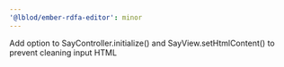 ```yaml
---
'@lblod/ember-rdfa-editor': minor
---
```


Add option to SayController.initialize() and SayView.setHtmlContent() to prevent cleaning input HTML
